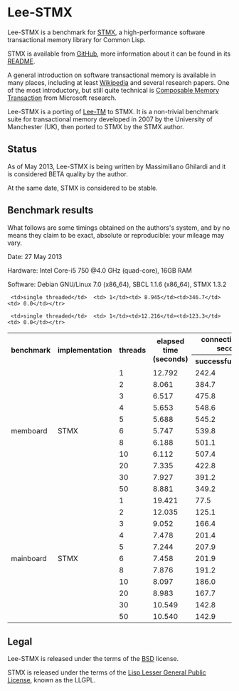 Lee-STMX
========

Lee-STMX is a benchmark for [STMX](https://github.com/cosmos72/stmx), a high-performance software
transactional memory library for Common Lisp.

STMX is available from [GitHub](https://github.com/cosmos72/stmx),
more information about it can be found in its
[README](https://github.com/cosmos72/stmx/blob/master/README.md).

A general introduction on software transactional memory is available
in many places, including at least [Wikipedia](http://en.wikipedia.org/wiki/Software_transactional_memory)
and several research papers. One of the most introductory, but still
quite technical is [Composable Memory Transaction](http://research.microsoft.com/%7Esimonpj/papers/stm/stm.pdf)
from Microsoft research.

Lee-STMX is a porting of [Lee-TM](http://apt.cs.man.ac.uk/projects/TM/LeeBenchmark/)
to STMX. It is a non-trivial benchmark suite for transactional memory
developed in 2007 by the University of Manchester (UK), then ported to
STMX by the STMX author.

Status
------

As of May 2013, Lee-STMX is being written by Massimiliano Ghilardi
and it is considered BETA quality by the author.

At the same date, STMX is considered to be stable.

Benchmark results
-----------------

What follows are some timings obtained on the authors's system, and by no means they
claim to be exact, absolute or reproducible: your mileage may vary.

Date: 27 May 2013

Hardware: Intel Core-i5 750 @4.0 GHz (quad-core), 16GB RAM

Software: Debian GNU/Linux 7.0 (x86_64), SBCL 1.1.6 (x86_64), STMX 1.3.2


<table>

 <tr><th rowspan="2"><b>benchmark</b></th>
     <th rowspan="2"><b>implementation</b></th>
     <th rowspan="2"><b>threads</b></th>
     <th rowspan="2"><b>elapsed time (seconds)</b></th>
     <th colspan="2"><b>connections per second</b></th></tr>

 <tr><th><b>successful</b></th>
     <th><b>retried</b></th></tr>

 <tr><td rowspan="12">memboard</td>

     <td>single threaded</td>  <td> 1</td><td> 8.945</td><td>346.7</td><td> 0.0</td></tr>
 <tr><td rowspan="11">STMX</td><td> 1</td><td>12.792</td><td>242.4</td><td> 0.0</td></tr>
 <tr>                          <td> 2</td><td> 8.061</td><td>384.7</td><td> 8.1</td></tr>
 <tr>                          <td> 3</td><td> 6.517</td><td>475.8</td><td>17.2</td></tr>
 <tr>                          <td> 4</td><td> 5.653</td><td>548.6</td><td>26.9</td></tr>
 <tr>                          <td> 5</td><td> 5.688</td><td>545.2</td><td>29.0</td></tr>
 <tr>                          <td> 6</td><td> 5.747</td><td>539.8</td><td>28.7</td></tr>
 <tr>                          <td> 8</td><td> 6.188</td><td>501.1</td><td>40.1</td></tr>
 <tr>                          <td>10</td><td> 6.112</td><td>507.4</td><td>34.8</td></tr>
 <tr>                          <td>20</td><td> 7.335</td><td>422.8</td><td>53.6</td></tr>
 <tr>                          <td>30</td><td> 7.927</td><td>391.2</td><td>66.0</td></tr>
 <tr>                          <td>50</td><td> 8.881</td><td>349.2</td><td>74.5</td></tr>

 <tr><td rowspan="12">mainboard</td>

     <td>single threaded</td>  <td> 1</td><td>12.216</td><td>123.3</td><td> 0.0</td></tr>
 <tr><td rowspan="11">STMX</td><td> 1</td><td>19.421</td><td> 77.5</td><td> 0.0</td></tr>
 <tr>                          <td> 2</td><td>12.035</td><td>125.1</td><td> 4.3</td></tr>
 <tr>                          <td> 3</td><td> 9.052</td><td>166.4</td><td> 9.3</td></tr>
 <tr>                          <td> 4</td><td> 7.478</td><td>201.4</td><td>16.3</td></tr>
 <tr>                          <td> 5</td><td> 7.244</td><td>207.9</td><td>16.2</td></tr>
 <tr>                          <td> 6</td><td> 7.458</td><td>201.9</td><td>18.8</td></tr>
 <tr>                          <td> 8</td><td> 7.876</td><td>191.2</td><td>24.8</td></tr>
 <tr>                          <td>10</td><td> 8.097</td><td>186.0</td><td>27.3</td></tr>
 <tr>                          <td>20</td><td> 8.983</td><td>167.7</td><td>35.6</td></tr>
 <tr>                          <td>30</td><td>10.549</td><td>142.8</td><td>44.3</td></tr>
 <tr>                          <td>50</td><td>10.540</td><td>142.9</td><td>50.4</td></tr>

</table>



Legal
-----

Lee-STMX is released under the terms of the
[BSD](http://opensource.org/licenses/BSD-3-Clause) license.

STMX is released under the terms of the [Lisp Lesser General Public
License](http://opensource.franz.com/preamble.html), known as the LLGPL.
